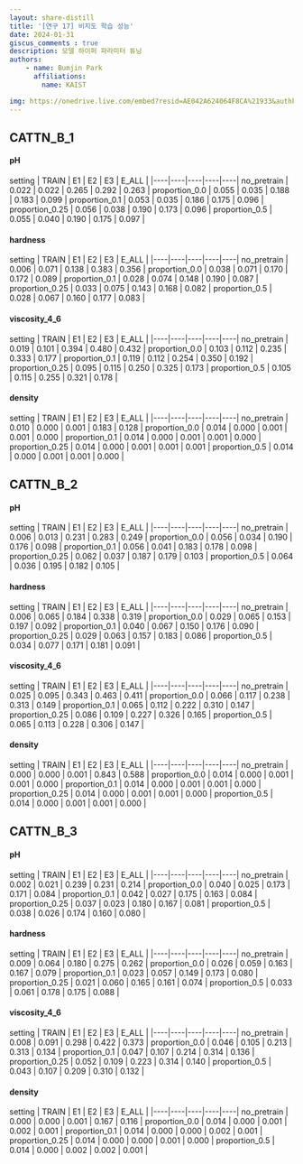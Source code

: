 ```yaml
---
layout: share-distill
title: '[연구 17] 비지도 학습 성능'
date: 2024-01-31
giscus_comments : true
description: 모델 하이퍼 파라미터 튜닝 
authors: 
    - name: Bumjin Park
      affiliations:
        name: KAIST

img: https://onedrive.live.com/embed?resid=AE042A624064F8CA%21933&authkey=%21AL0CDDlfVmb0ySQ&width=1024
---
```




## CATTN_B_1

#### pH

setting | TRAIN | E1 | E2 | E3 | E_ALL | 
|----|----|----|----|----|
no_pretrain | 0.022 | 0.022 | 0.265 | 0.292 | 0.263 | 
proportion_0.0 | 0.055 | 0.035 | 0.188 | 0.183 | 0.099 | 
proportion_0.1 | 0.053 | 0.035 | 0.186 | 0.175 | 0.096 | 
proportion_0.25 | 0.056 | 0.038 | 0.190 | 0.173 | 0.096 | 
proportion_0.5 | 0.055 | 0.040 | 0.190 | 0.175 | 0.097 | 


#### hardness

setting | TRAIN | E1 | E2 | E3 | E_ALL | 
|----|----|----|----|----|
no_pretrain | 0.006 | 0.071 | 0.138 | 0.383 | 0.356 | 
proportion_0.0 | 0.038 | 0.071 | 0.170 | 0.172 | 0.089 | 
proportion_0.1 | 0.028 | 0.074 | 0.148 | 0.190 | 0.087 | 
proportion_0.25 | 0.033 | 0.075 | 0.143 | 0.168 | 0.082 | 
proportion_0.5 | 0.028 | 0.067 | 0.160 | 0.177 | 0.083 | 


#### viscosity_4_6

setting | TRAIN | E1 | E2 | E3 | E_ALL | 
|----|----|----|----|----|
no_pretrain | 0.019 | 0.101 | 0.394 | 0.480 | 0.432 | 
proportion_0.0 | 0.103 | 0.112 | 0.235 | 0.333 | 0.177 | 
proportion_0.1 | 0.119 | 0.112 | 0.254 | 0.350 | 0.192 | 
proportion_0.25 | 0.095 | 0.115 | 0.250 | 0.325 | 0.173 | 
proportion_0.5 | 0.105 | 0.115 | 0.255 | 0.321 | 0.178 | 


#### density

setting | TRAIN | E1 | E2 | E3 | E_ALL | 
|----|----|----|----|----|
no_pretrain | 0.010 | 0.000 | 0.001 | 0.183 | 0.128 | 
proportion_0.0 | 0.014 | 0.000 | 0.001 | 0.001 | 0.000 | 
proportion_0.1 | 0.014 | 0.000 | 0.001 | 0.001 | 0.000 | 
proportion_0.25 | 0.014 | 0.000 | 0.001 | 0.001 | 0.001 | 
proportion_0.5 | 0.014 | 0.000 | 0.001 | 0.001 | 0.000 | 



## CATTN_B_2

#### pH

setting | TRAIN | E1 | E2 | E3 | E_ALL | 
|----|----|----|----|----|
no_pretrain | 0.006 | 0.013 | 0.231 | 0.283 | 0.249 | 
proportion_0.0 | 0.056 | 0.034 | 0.190 | 0.176 | 0.098 | 
proportion_0.1 | 0.056 | 0.041 | 0.183 | 0.178 | 0.098 | 
proportion_0.25 | 0.062 | 0.037 | 0.187 | 0.179 | 0.103 | 
proportion_0.5 | 0.064 | 0.036 | 0.195 | 0.182 | 0.105 | 


#### hardness

setting | TRAIN | E1 | E2 | E3 | E_ALL | 
|----|----|----|----|----|
no_pretrain | 0.006 | 0.065 | 0.184 | 0.338 | 0.319 | 
proportion_0.0 | 0.029 | 0.065 | 0.153 | 0.197 | 0.092 | 
proportion_0.1 | 0.040 | 0.067 | 0.150 | 0.176 | 0.090 | 
proportion_0.25 | 0.029 | 0.063 | 0.157 | 0.183 | 0.086 | 
proportion_0.5 | 0.034 | 0.077 | 0.171 | 0.181 | 0.091 | 


#### viscosity_4_6

setting | TRAIN | E1 | E2 | E3 | E_ALL | 
|----|----|----|----|----|
no_pretrain | 0.025 | 0.095 | 0.343 | 0.463 | 0.411 | 
proportion_0.0 | 0.066 | 0.117 | 0.238 | 0.313 | 0.149 | 
proportion_0.1 | 0.065 | 0.112 | 0.222 | 0.310 | 0.147 | 
proportion_0.25 | 0.086 | 0.109 | 0.227 | 0.326 | 0.165 | 
proportion_0.5 | 0.065 | 0.113 | 0.228 | 0.306 | 0.147 | 


#### density

setting | TRAIN | E1 | E2 | E3 | E_ALL | 
|----|----|----|----|----|
no_pretrain | 0.000 | 0.000 | 0.001 | 0.843 | 0.588 | 
proportion_0.0 | 0.014 | 0.000 | 0.001 | 0.001 | 0.000 | 
proportion_0.1 | 0.014 | 0.000 | 0.001 | 0.001 | 0.000 | 
proportion_0.25 | 0.014 | 0.000 | 0.001 | 0.001 | 0.000 | 
proportion_0.5 | 0.014 | 0.000 | 0.001 | 0.001 | 0.000 | 



## CATTN_B_3

#### pH

setting | TRAIN | E1 | E2 | E3 | E_ALL | 
|----|----|----|----|----|
no_pretrain | 0.002 | 0.021 | 0.239 | 0.231 | 0.214 | 
proportion_0.0 | 0.040 | 0.025 | 0.173 | 0.171 | 0.084 | 
proportion_0.1 | 0.042 | 0.027 | 0.175 | 0.163 | 0.084 | 
proportion_0.25 | 0.037 | 0.023 | 0.180 | 0.167 | 0.081 | 
proportion_0.5 | 0.038 | 0.026 | 0.174 | 0.160 | 0.080 | 


#### hardness

setting | TRAIN | E1 | E2 | E3 | E_ALL | 
|----|----|----|----|----|
no_pretrain | 0.009 | 0.064 | 0.180 | 0.275 | 0.262 | 
proportion_0.0 | 0.026 | 0.059 | 0.163 | 0.167 | 0.079 | 
proportion_0.1 | 0.023 | 0.057 | 0.149 | 0.173 | 0.080 | 
proportion_0.25 | 0.021 | 0.060 | 0.165 | 0.161 | 0.074 | 
proportion_0.5 | 0.033 | 0.061 | 0.178 | 0.175 | 0.088 | 


#### viscosity_4_6

setting | TRAIN | E1 | E2 | E3 | E_ALL | 
|----|----|----|----|----|
no_pretrain | 0.008 | 0.091 | 0.298 | 0.422 | 0.373 | 
proportion_0.0 | 0.046 | 0.105 | 0.213 | 0.313 | 0.134 | 
proportion_0.1 | 0.047 | 0.107 | 0.214 | 0.314 | 0.136 | 
proportion_0.25 | 0.052 | 0.109 | 0.223 | 0.314 | 0.140 | 
proportion_0.5 | 0.043 | 0.107 | 0.209 | 0.310 | 0.132 | 


#### density

setting | TRAIN | E1 | E2 | E3 | E_ALL | 
|----|----|----|----|----|
no_pretrain | 0.000 | 0.000 | 0.001 | 0.167 | 0.116 | 
proportion_0.0 | 0.014 | 0.000 | 0.001 | 0.002 | 0.001 | 
proportion_0.1 | 0.014 | 0.000 | 0.000 | 0.002 | 0.001 | 
proportion_0.25 | 0.014 | 0.000 | 0.000 | 0.001 | 0.000 | 
proportion_0.5 | 0.014 | 0.000 | 0.002 | 0.002 | 0.001 | 
